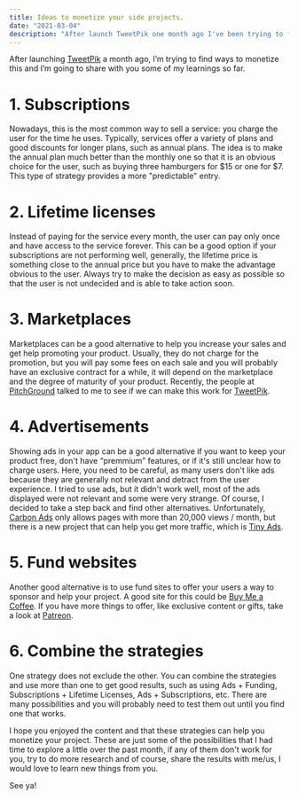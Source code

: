 ```yaml
---
title: Ideas to monetize your side projects.
date: "2021-03-04"
description: "After launch TweetPik one month ago I've been trying to find ways to monetize it and I'm going to share with you some of my learnings during this time so far."
---
```


After launching [TweetPik](https://tweetpik.com) a month ago, I’m trying to find ways to monetize this and I’m going to share with you some of my learnings so far.

# 1. Subscriptions

Nowadays, this is the most common way to sell a service: you charge the user for the time he uses. Typically, services offer a variety of plans and good discounts for longer plans, such as annual plans. The idea is to make the annual plan much better than the monthly one so that it is an obvious choice for the user, such as buying three hamburgers for $15 or one for $7. This type of strategy provides a more "predictable" entry.

# 2. Lifetime licenses

Instead of paying for the service every month, the user can pay only once and have access to the service forever. This can be a good option if your subscriptions are not performing well, generally, the lifetime price is something close to the annual price but you have to make the advantage obvious to the user. Always try to make the decision as easy as possible so that the user is not undecided and is able to take action soon.

# 3. Marketplaces

Marketplaces can be a good alternative to help you increase your sales and get help promoting your product. Usually, they do not charge for the promotion, but you will pay some fees on each sale and you will probably have an exclusive contract for a while, it will depend on the marketplace and the degree of maturity of your product. Recently, the people at [PitchGround](https://pitchground.com/) talked to me to see if we can make this work for [TweetPik](https://tweetpik.com).

# 4. Advertisements

Showing ads in your app can be a good alternative if you want to keep your product free, don't have “premmium” features, or if it's still unclear how to charge users. Here, you need to be careful, as many users don't like ads because they are generally not relevant and detract from the user experience. I tried to use ads, but it didn't work well, most of the ads displayed were not relevant and some were very strange. Of course, I decided to take a step back and find other alternatives. Unfortunately, [Carbon Ads](https://www.carbonads.net/) only allows pages with more than 20,000 views / month, but there is a new project that can help you get more traffic, which is [Tiny Ads](https://tinyads.io/).

# 5. Fund websites

Another good alternative is to use fund sites to offer your users a way to sponsor and help your project. A good site for this could be [Buy Me a Coffee](https://www.buymeacoffee.com/). If you have more things to offer, like exclusive content or gifts, take a look at [Patreon](https://www.patreon.com).

# 6. Combine the strategies

One strategy does not exclude the other. You can combine the strategies and use more than one to get good results, such as using Ads + Funding, Subscriptions + Lifetime Licenses, Ads + Subscriptions, etc. There are many possibilities and you will probably need to test them out until you find one that works.

I hope you enjoyed the content and that these strategies can help you monetize your project. These are just some of the possibilities that I had time to explore a little over the past month, if any of them don't work for you, try to do more research and of course, share the results with me/us, I would love to learn new things from you.

See ya!

